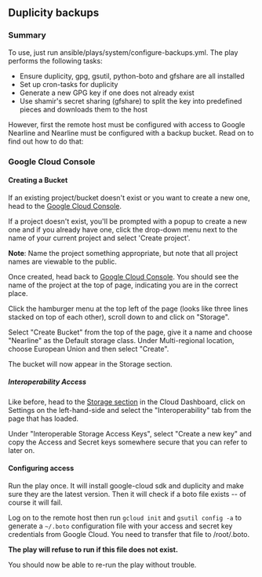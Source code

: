 ## Duplicity backups

### Summary
To use, just run ansible/plays/system/configure-backups.yml. The play performs the following tasks:

* Ensure duplicity, gpg, gsutil, python-boto and gfshare are all installed
* Set up cron-tasks for duplicity
* Generate a new GPG key if one does not already exist
* Use shamir's secret sharing (gfshare) to split the key into predefined pieces and downloads them to the host

However, first the remote host must be configured with access to Google Nearline and Nearline must be configured with a backup bucket. Read on to find out how to do that:

### Google Cloud Console

#### Creating a Bucket

If an existing project/bucket doesn't exist or you want to create a new one, head to the [Google Cloud Console](https://console.developers.google.com).

If a project doesn't exist, you'll be prompted with a popup to create a new one and if you already have one, click the drop-down menu next to the name of your current project and select 'Create project'.

**Note**: Name the project something appropriate, but note that all project names are viewable to the public. 

Once created, head back to [Google Cloud Console](https://cloud.google.com). You should see the name of the project at the top of page, indicating you are in the correct place.

Click the hamburger menu at the top left of the page (looks like three lines stacked on top of each other), scroll down to and click on "Storage".

Select "Create Bucket" from the top of the page, give it a name and choose "Nearline" as the Default storage class. Under Multi-regional location, choose European Union and then select "Create".

The bucket will now appear in the Storage section.

##### Interoperability Access

Like before, head to the [Storage section](https://console.cloud.google.com/storage/browser) in the Cloud Dashboard, click on Settings on the left-hand-side and select the "Interoperability" tab from the page that has loaded.

Under "Interoperable Storage Access Keys", select "Create a new key" and copy the Access and Secret keys somewhere secure that you can refer to later on. 

#### Configuring access

Run the play once. It will install google-cloud sdk and duplicity and make sure they are the latest version. Then it will check if a boto file exists -- of course it will fail.

Log on to the remote host then run `gcloud init` and `gsutil config -a` to generate a `~/.boto` configuration file with your access and secret key credentials from Google Cloud. You need to transfer that file to  /root/.boto.

**The play will refuse to run if this file does not exist.**

You should now be able to re-run the play without trouble.